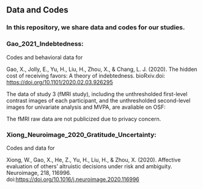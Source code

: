 ## Data and Codes

### In this repository, we share data and codes for our studies.


### Gao_2021_Indebtedness:

Codes and behavioral data for

Gao, X., Jolly, E., Yu, H., Liu, H., Zhou, X., & Chang, L. J. (2020). The hidden cost of receiving favors: A theory of indebtedness. bioRxiv.doi: https://doi.org/10.1101/2020.02.03.926295

The data of study 3 (fMRI study), including the unthresholded first-level contrast images of each participant, and the unthresholded second-level images for univariate analysis and MVPA, are avaliable on OSF:



The fMRI raw data are not publicized due to privacy concern.






### Xiong_Neuroimage_2020_Gratitude_Uncertainty:

Codes and data for

Xiong, W., Gao, X., He, Z., Yu, H., Liu, H., & Zhou, X. (2020). Affective evaluation of others’ altruistic decisions under risk and ambiguity. Neuroimage, 218, 116996. doi:https://doi.org/10.1016/j.neuroimage.2020.116996

